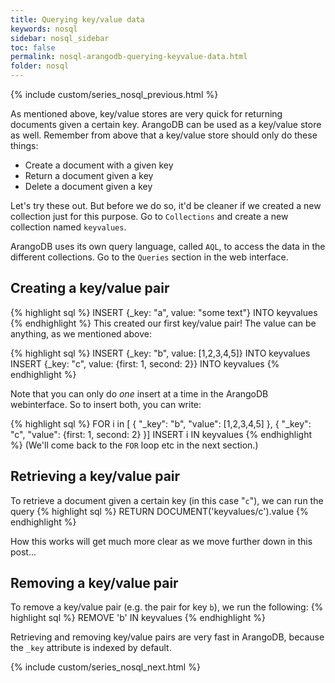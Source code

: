 ```yaml
---
title: Querying key/value data
keywords: nosql
sidebar: nosql_sidebar
toc: false
permalink: nosql-arangodb-querying-keyvalue-data.html
folder: nosql
---
```

{% include custom/series_nosql_previous.html %}

As mentioned above, key/value stores are very quick for returning documents given a certain key. ArangoDB can be used as a key/value store as well. Remember from above that a key/value store should only do these things:

* Create a document with a given key
* Return a document given a key
* Delete a document given a key

Let's try these out. But before we do so, it'd be cleaner if we created a new collection just for this purpose. Go to `Collections` and create a new collection named `keyvalues`.

ArangoDB uses its own query language, called `AQL`, to access the data in the different collections. Go to the `Queries` section in the web interface.

## Creating a key/value pair
{% highlight sql %}
INSERT {_key: "a", value: "some text"} INTO keyvalues
{% endhighlight %}
This created our first key/value pair! The value can be anything, as we mentioned above:

{% highlight sql %}
INSERT {_key: "b", value: [1,2,3,4,5]} INTO keyvalues
INSERT {_key: "c", value: {first: 1, second: 2}} INTO keyvalues
{% endhighlight %}

Note that you can only do _one_ insert at a time in the ArangoDB webinterface. So to insert both, you can write:

{% highlight sql %}
FOR i in [
    { "_key": "b", "value": [1,2,3,4,5] },
    { "_key": "c", "value": {first: 1, second: 2} }]
INSERT i IN keyvalues
{% endhighlight %}
(We'll come back to the `FOR` loop etc in the next section.)

## Retrieving a key/value pair
To retrieve a document given a certain key (in this case "`c`"), we can run the query
{% highlight sql %}
RETURN DOCUMENT('keyvalues/c').value
{% endhighlight %}

How this works will get much more clear as we move further down in this post...

## Removing a key/value pair
To remove a key/value pair (e.g. the pair for key `b`), we run the following:
{% highlight sql %}
REMOVE 'b' IN keyvalues
{% endhighlight %}

Retrieving and removing key/value pairs are very fast in ArangoDB, because the `_key` attribute is indexed by default.

{% include custom/series_nosql_next.html %}
